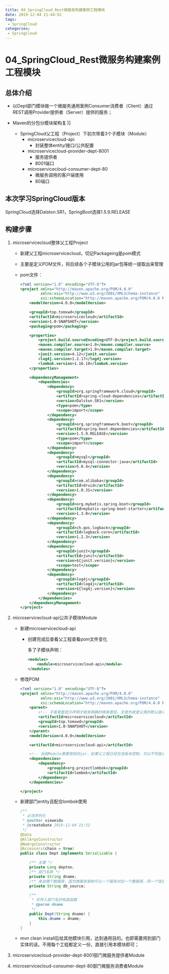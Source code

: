 ```yaml
---
title: 04_SpringCloud_Rest微服务构建案例工程模块
date: 2019-12-04 21:44:52
tags: 
 - SpringCloud
categories:
 - SpringCloud
---
```


# 04_SpringCloud_Rest微服务构建案例工程模块

## 总体介绍

- 以Dept部门模块做一个微服务通用案例Consumer消费者（Client）通过REST调用Provider提供者（Server）提供的服务；

- Maven的分包分模块架构复习
  - SpringCloud父工程（Project）下初次带着3个子模块（Module）
    - microservicecloud-api
      - 封装整体entity/接口/公共配置
    - microservicecloud-provider-dept-8001
      - 服务提供者
      - 8001端口
    - microservicecloud-consumer-dept-80
      - 微服务调用的客户端使用
      - 80端口



## 本次学习SpringCloud版本

SpringCloud选择Dalston.SR1，SpringBoot选择1.5.9.RELEASE



## 构建步骤

1. microservicecloud整体父工程Project

   - 新建父工程microservicecloud，切记Packageing是pom模式

   - 主要是定义POM文件，将后续各个子模块公用的jar包等统一提取出来管理

   - pom文件：

     ```xml
     <?xml version="1.0" encoding="UTF-8"?>
     <project xmlns="http://maven.apache.org/POM/4.0.0"
              xmlns:xsi="http://www.w3.org/2001/XMLSchema-instance"
              xsi:schemaLocation="http://maven.apache.org/POM/4.0.0 http://maven.apache.org/xsd/maven-4.0.0.xsd">
         <modelVersion>4.0.0</modelVersion>
     
         <groupId>top.tomxwd</groupId>
         <artifactId>microservicecloud</artifactId>
         <version>1.0-SNAPSHOT</version>
         <packaging>pom</packaging>
     
         <properties>
             <project.build.sourceEncoding>UTF-8</project.build.sourceEncoding>
             <maven.compiler.source>1.8</maven.compiler.source>
             <maven.compiler.target>1.8</maven.compiler.target>
             <junit.version>4.12</junit.version>
             <log4j.version>1.2.17</log4j.version>
             <lombok.version>1.16.18</lombok.version>
         </properties>
     
         <dependencyManagement>
             <dependencies>
                 <dependency>
                     <groupId>org.springframework.cloud</groupId>
                     <artifactId>spring-cloud-dependencies</artifactId>
                     <version>Dalston.SR1</version>
                     <type>pom</type>
                     <scope>import</scope>
                 </dependency>
                 <dependency>
                     <groupId>org.springframework.boot</groupId>
                     <artifactId>spring-boot-dependencies</artifactId>
                     <version>1.5.9.RELEASE</version>
                     <type>pom</type>
                     <scope>import</scope>
                 </dependency>
                 <dependency>
                     <groupId>mysql</groupId>
                     <artifactId>mysql-connector-java</artifactId>
                     <version>5.0.4</version>
                 </dependency>
                 <dependency>
                     <groupId>com.alibaba</groupId>
                     <artifactId>druid</artifactId>
                     <version>1.0.31</version>
                 </dependency>
                 <dependency>
                     <groupId>org.mybatis.spring.boot</groupId>
                     <artifactId>mybatis-spring-boot-starter</artifactId>
                     <version>1.3.0</version>
                 </dependency>
                 <dependency>
                     <groupId>ch.qos.logback</groupId>
                     <artifactId>logback-core</artifactId>
                     <version>1.2.3</version>
                 </dependency>
                 <dependency>
                     <groupId>junit</groupId>
                     <artifactId>junit</artifactId>
                     <version>${junit.version}</version>
                     <scope>test</scope>
                 </dependency>
                 <dependency>
                     <groupId>log4j</groupId>
                     <artifactId>log4j</artifactId>
                     <version>${log4j.version}</version>
                 </dependency>
             </dependencies>
         </dependencyManagement>
     </project>
     ```

2. microservicecloud-api公共子模块Module

   - 新建microservicecloud-api

     - 创建完成后查看父工程查看pom文件变化

       多了子模块声明：

       ```xml
       <modules>
           <module>microservicecloud-api</module>
       </modules>
       ```

   - 修改POM

     ```xml
     <?xml version="1.0" encoding="UTF-8"?>
     <project xmlns="http://maven.apache.org/POM/4.0.0"
              xmlns:xsi="http://www.w3.org/2001/XMLSchema-instance"
              xsi:schemaLocation="http://maven.apache.org/POM/4.0.0 http://maven.apache.org/xsd/maven-4.0.0.xsd">
         <parent>
             <!-- 子类里面显示声明才能有明确的继承表现，无意外就是父类的默认版本否则自己定义 -->
             <artifactId>microservicecloud</artifactId>
             <groupId>top.tomxwd</groupId>
             <version>1.0-SNAPSHOT</version>
         </parent>
         <modelVersion>4.0.0</modelVersion>
     
         <artifactId>microservicecloud-api</artifactId>
     
         <!-- 当前Module需要用到的jar，如果父工程已经包含版本控制，可以不写版本号信息 -->
         <dependencies>
             <dependency>
                 <groupId>org.projectlombok</groupId>
                 <artifactId>lombok</artifactId>
             </dependency>
         </dependencies>
     
     </project>
     ```

   - 新建部门entity且配合lombok使用

     ```java
     /**
      * 必须序列化
      * @author xieweidu
      * @createDate 2019-12-04 22:52
      */
     @Data
     @AllArgsConstructor
     @NoArgsConstructor
     @Accessors(chain = true)
     public class Dept implements Serializable {
     
         /** 主键 */
         private Long deptno;
         /** 部门名称 */
         private String dname;
         /** 来自哪个数据库，因为微服务架构可以一个服务对应一个数据库，同一个信息被存储到不同的数据库 */
         private String db_source;
     
         /**
          * 仅传入部门名的构造函数
          * @param dname
          */
         public Dept(String dname) {
             this.dname = dname;
         }
     }
     ```

   - mvn clean install后给其他模块引用，达到通用目的。也即需要用到部门实体的话，不用每个工程都定义一份，直接引用本模块即可；

3. microservicecloud-provider-dept-8001部门微服务提供者Module

4. microservicecloud-consumer-dept-80部门微服务消费者Module





















